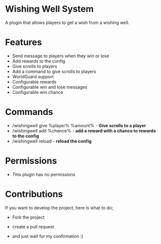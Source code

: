 # Wishing Well System

A plugin that allows players to get a wish from a wishing well.

# Features

- Send message to players when they win or lose
- Add rewards to the config
- Give scrolls to players
- Add a command to give scrolls to players
- WorldGuard support
- Configurable rewards
- Configurable win and lose messages
- Configurable win chance

# Commands

- /wishingwell give %player% %amount% - **Give scrolls to a player**
- /wishingwell add %chance% - **add a reward with a chance to rewards to the config**
- /wishingwell reload - **reload the config**

# Permissions

- This plugin has no permissions

# Contributions

If you want to develop the project, here is what to do;
- Fork the project
- create a pull request

- and just wait for my confirmation :)



